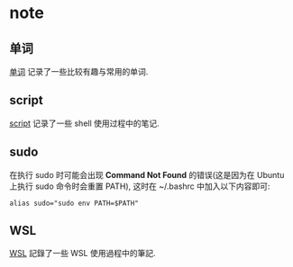 # note #

## 单词 ##

[单词](./word.md) 记录了一些比较有趣与常用的单词.

## script ##

[script](./script.md) 记录了一些 shell 使用过程中的笔记.

## sudo ##

在执行 sudo 时可能会出现 **Command Not Found** 的错误(这是因为在 Ubuntu 上执行 sudo 命令时会重置 PATH), 这时在 ~/.bashrc 中加入以下内容即可:

```
alias sudo="sudo env PATH=$PATH"
```

## WSL ##

[WSL](./wsl.md) 記錄了一些 WSL 使用過程中的筆記.
